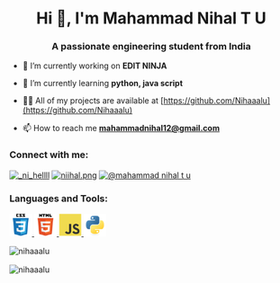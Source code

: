 <h1 align="center">Hi 👋, I'm Mahammad Nihal T U</h1>
<h3 align="center">A passionate engineering student from India</h3>

- 🔭 I’m currently working on **EDIT NINJA**

- 🌱 I’m currently learning **python, java script**

- 👨‍💻 All of my projects are available at [https://github.com/Nihaaalu](https://github.com/Nihaaalu)

- 📫 How to reach me **mahammadnihal12@gmail.com**



<h3 align="left">Connect with me:</h3>
<p align="left">
<a href="https://twitter.com/_ni_hellll" target="blank"><img align="center" src="https://raw.githubusercontent.com/rahuldkjain/github-profile-readme-generator/master/src/images/icons/Social/twitter.svg" alt="_ni_hellll" height="30" width="40" /></a>
<a href="https://instagram.com/niihal.png" target="blank"><img align="center" src="https://raw.githubusercontent.com/rahuldkjain/github-profile-readme-generator/master/src/images/icons/Social/instagram.svg" alt="niihal.png" height="30" width="40" /></a>
<a href="https://www.hackerearth.com/@mahammad nihal t u" target="blank"><img align="center" src="https://raw.githubusercontent.com/rahuldkjain/github-profile-readme-generator/master/src/images/icons/Social/hackerearth.svg" alt="@mahammad nihal t u" height="30" width="40" /></a>
</p>

<h3 align="left">Languages and Tools:</h3>
<p align="left"> <a href="https://www.w3schools.com/css/" target="_blank" rel="noreferrer"> <img src="https://raw.githubusercontent.com/devicons/devicon/master/icons/css3/css3-original-wordmark.svg" alt="css3" width="40" height="40"/> </a> <a href="https://www.w3.org/html/" target="_blank" rel="noreferrer"> <img src="https://raw.githubusercontent.com/devicons/devicon/master/icons/html5/html5-original-wordmark.svg" alt="html5" width="40" height="40"/> </a> <a href="https://developer.mozilla.org/en-US/docs/Web/JavaScript" target="_blank" rel="noreferrer"> <img src="https://raw.githubusercontent.com/devicons/devicon/master/icons/javascript/javascript-original.svg" alt="javascript" width="40" height="40"/> </a> <a href="https://www.python.org" target="_blank" rel="noreferrer"> <img src="https://raw.githubusercontent.com/devicons/devicon/master/icons/python/python-original.svg" alt="python" width="40" height="40"/> </a> </p>

<p><img align="center" src="https://github-readme-stats.vercel.app/api/top-langs?username=nihaaalu&show_icons=true&locale=en&layout=compact" alt="nihaaalu" /></p>

<p><img align="center" src="https://github-readme-streak-stats.herokuapp.com/?user=nihaaalu&" alt="nihaaalu" /></p>

<!--
**Nihaaalu/Nihaaalu** is a ✨ _special_ ✨ repository because its `README.md` (this file) appears on your GitHub profile.

Here are some ideas to get you started:

- 🔭 I’m currently working on ...
- 🌱 I’m currently learning ...
- 👯 I’m looking to collaborate on ...
- 🤔 I’m looking for help with ...
- 💬 Ask me about ...
- 📫 How to reach me: ...
- 😄 Pronouns: ...
- ⚡ Fun fact: ...
-->
